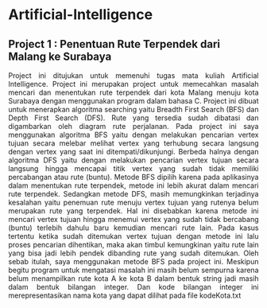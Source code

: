 # Artificial-Intelligence

## **Project 1 : Penentuan Rute Terpendek dari Malang ke Surabaya** 

<p align="justify">Project ini ditujukan untuk memenuhi tugas mata kuliah Artificial Intelligence. Project ini merupakan project untuk memecahkan masalah mencari dan menentukan rute terpendek dari kota Malang menuju kota Surabaya dengan menggunakan program dalam bahasa C. Project ini dibuat untuk menerapkan algoritma searching yaitu Breadth First Search (BFS) dan Depth First Search (DFS). Rute yang tersedia sudah dibatasi dan digambarkan oleh diagram rute perjalanan. Pada project ini saya menggunakan algoritma BFS yaitu dengan melakukan pencarian vertex tujuan secara melebar melihat vertex yang terhubung secara langsung dengan vertex yang saat ini ditempati/dikunjungi. Berbeda halnya dengan algoritma DFS yaitu dengan melakukan pencarian vertex tujuan secara langsung hingga mencapai titik vertex yang sudah tidak memiliki percabangan atau rute (buntu). Metode BFS dipilih karena pada aplikasinya dalam menentukan rute terpendek, metode ini lebih akurat dalam mencari rute terpendek. Sedangkan metode DFS, masih memungkinkan terjadinya kesalahan yaitu penemuan rute menuju vertex tujuan yang rutenya belum merupakan rute yang terpendek. Hal ini disebabkan karena metode ini mencari vertex tujuan hingga menemui vertex yang sudah tidak bercabang (buntu) terlebih dahulu baru kemudian mencari rute lain. Pada kasus tertentu ketika sudah ditemukan vertex tujuan dengan metode ini lalu proses pencarian dihentikan, maka akan timbul kemungkinan yaitu rute lain yang bisa jadi lebih pendek dibanding rute yang sudah ditemukan. Oleh sebab itulah, saya menggunakan metode BFS pada project ini. Meskipun begitu program untuk mengatasi masalah ini masih belum sempurna karena belum menampilkan rute kota A ke kota B dalam bentuk string jadi masih dalam bentuk bilangan integer. Dan kode bilangan integer ini merepresentasikan nama kota yang dapat dilihat pada file kodeKota.txt
</p>
